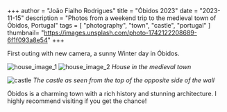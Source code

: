 +++
author = "João Fialho Rodrigues"
title = "Óbidos 2023"
date = "2023-11-15"
description = "Photos from a weekend trip to the medieval town of Óbidos, Portugal"
tags = [
    "photography", "town", "castle", "portugal"
]
thumbnail= "https://images.unsplash.com/photo-1742122208689-6f1f093a8e54"
+++

First outing with new camera, a sunny Winter day in Óbidos.

![house_image_1](https://images.unsplash.com/photo-1742122213684-87a504ebde1b) ![house_image_2](https://images.unsplash.com/photo-1742122214371-ef2b504c0f62 )
*House in the medieval town*

![castle](https://images.unsplash.com/photo-1742122208689-6f1f093a8e54)
*The castle as seen from the top of the opposite side of the wall*

Óbidos is a charming town with a rich history and stunning architecture. I highly recommend visiting if you get the chance!

